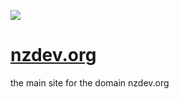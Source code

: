 [![](https://argocd.nzdev.org/api/badge?project=nzdev-org&revision=true)](https://argocd.nzdev.org/)
# [nzdev.org](https://nzdev.org/)

the main site for the domain nzdev.org
